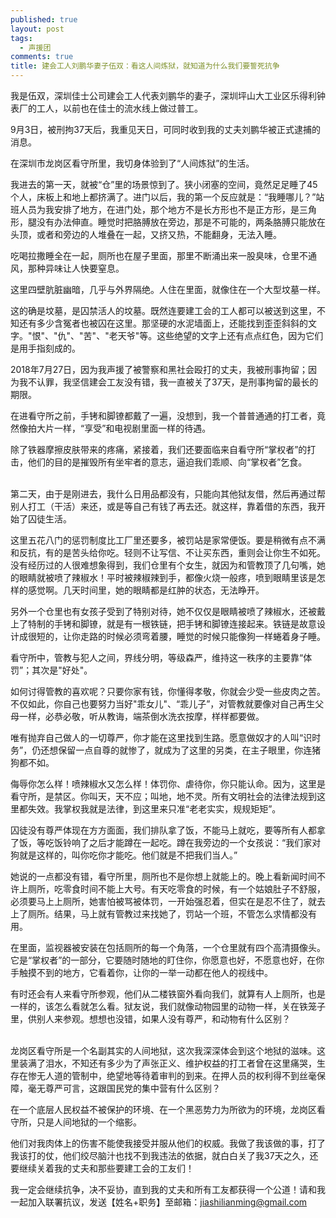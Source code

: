```yaml
---
published: true
layout: post
tags:
  - 声援团
comments: true
title: 建会工人刘鹏华妻子伍双：看这人间炼狱，就知道为什么我们要誓死抗争
---
```

我是伍双，深圳佳士公司建会工人代表刘鹏华的妻子，深圳坪山大工业区乐得利钟表厂的工人，以前也在佳士的流水线上做过普工。

9月3日，被刑拘37天后，我重见天日，可同时收到我的丈夫刘鹏华被正式逮捕的消息。

在深圳市龙岗区看守所里，我切身体验到了“人间炼狱”的生活。

我进去的第一天，就被“仓”里的场景惊到了。狭小闭塞的空间，竟然足足睡了45个人，床板上和地上都挤满了。进门以后，我的第一个反应就是：“我睡哪儿？”站班人员为我安排了地方，在进门处，那个地方不是长方形也不是正方形，是三角形，腿没有办法伸直。睡觉时把胳膊放在旁边，那是不可能的，两条胳膊只能放在头顶，或者和旁边的人堆叠在一起，又挤又热，不能翻身，无法入睡。

吃喝拉撒睡全在一起，厕所也在屋子里面，那里不断涌出来一股臭味，仓里不通风，那种异味让人快要窒息。

这里四壁肮脏幽暗，几乎与外界隔绝。人住在里面，就像住在一个大型坟墓一样。

这的确是坟墓，是囚禁活人的坟墓。既然连要建工会的工人都可以被送到这里，不知还有多少含冤者也被囚在这里。那坚硬的水泥墙面上，还能找到歪歪斜斜的文字。"恨"、"仇"、"苦"、"老天爷"等。这些绝望的文字上还有点点红色，因为它们是用手指刻成的。

2018年7月27日，因为我声援了被警察和黑社会殴打的丈夫，我被刑事拘留；因为我不认罪，我坚信建会工友没有错，我一直被关了37天，是刑事拘留的最长的期限。

在进看守所之前，手铐和脚镣都戴了一遍，没想到，我一个普普通通的打工者，竟然像拍大片一样，“享受”和电视剧里面一样的待遇。

除了铁器摩擦皮肤带来的疼痛，紧接着，我们还要面临来自看守所“掌权者”的打击，他们的目的是摧毁所有坐牢者的意志，逼迫我们乖顺、向“掌权者”乞食。
   
<br/>   
第二天，由于是刚进去，我什么日用品都没有，只能向其他狱友借，然后再通过帮别人打工（干活）来还，或是等自己有钱了再去还。就这样，靠着借的东西，我开始了囚徒生活。

这里五花八门的惩罚制度比工厂里还要多，被罚站是家常便饭。要是稍微有点不满和反抗，有的是苦头给你吃。轻则不让写信、不让买东西，重则会让你生不如死。没有经历过的人很难想象得到，我们仓里有个女生，就因为和管教顶了几句嘴，她的眼睛就被喷了辣椒水！平时被辣椒辣到手，都像火烧一般疼，喷到眼睛里该是怎样的感觉啊。几天时间里，她的眼睛都是红肿的状态，无法睁开。

另外一个仓里也有女孩子受到了特别对待，她不仅仅是眼睛被喷了辣椒水，还被戴上了特制的手铐和脚镣，就是有一根铁链，把手铐和脚镣连接起来。铁链是故意设计成很短的，让你走路的时候必须弯着腰，睡觉的时候只能像狗一样蜷着身子睡。

看守所中，管教与犯人之间，界线分明，等级森严，维持这一秩序的主要靠“体罚”；其次是"好处"。

如何讨得管教的喜欢呢？只要你家有钱，你懂得孝敬，你就会少受一些皮肉之苦。不仅如此，你自己也要努力当好"乖女儿"、“乖儿子”，对管教就要像对自己再生父母一样，必恭必敬，听从教诲，端茶倒水洗衣按摩，样样都要做。

唯有抛弃自己做人的一切尊严，你才能在这里找到生路。愿意做奴才的人叫“识时务”，仍还想保留一点自尊的就惨了，就成为了这里的另类，在主子眼里，你连猪狗都不如。

侮辱你怎么样！喷辣椒水又怎么样！体罚你、虐待你，你只能认命。因为，这里是看守所，是禁区。你叫天，天不应；叫地，地不灵。所有文明社会的法律法规到这里都失效。我掌权我就是法律，到这里来只准“老老实实，规规矩矩”。

囚徒没有尊严体现在方方面面，我们排队拿了饭，不能马上就吃，要等所有人都拿了饭，等吃饭铃响了之后才能蹲在一起吃。蹲在我旁边的一个女孩说：“我们家对狗就是这样的，叫你吃你才能吃。他们就是不把我们当人。”

她说的一点都没有错，看守所里，厕所也不是你想上就能上的。晚上看新闻时间不许上厕所，吃零食时间不能上大号。有天吃零食的时候，有一个姑娘肚子不舒服，必须要马上上厕所，她害怕被骂被体罚，一开始强忍着，但实在是忍不住了，就去上了厕所。结果，马上就有管教过来找她了，罚站一个班，不管怎么求情都没有用。

在里面，监视器被安装在包括厕所的每一个角落，一个仓里就有四个高清摄像头。它是“掌权者”的一部分，它要随时随地的盯住你，你愿意也好，不愿意也好，在你手触摸不到的地方，它看着你，让你的一举一动都在他人的视线中。

有时还会有人来看守所参观，他们从二楼铁窗外看向我们，就算有人上厕所，也是一样的，该怎么看就怎么看。狱友说，我们就像动物园里的动物一样，关在铁笼子里，供别人来参观。想想也没错，如果人没有尊严，和动物有什么区别？

<br/>
龙岗区看守所是一个名副其实的人间地狱，这次我深深体会到这个地狱的滋味。这里装满了泪水，不知还有多少为了声张正义、维护权益的打工者曾在这里痛哭，生存在惨无人道的管制中，绝望地等待着审判的到来。在押人员的权利得不到丝毫保障，毫无尊严可言，这跟国民党的集中营有什么区别？

在一个底层人民权益不被保护的环境、在一个黑恶势力为所欲为的环境，龙岗区看守所，只是人间地狱的一个缩影。

他们对我肉体上的伤害不能使我接受并服从他们的权威。我做了我该做的事，打了我该打的仗，他们绞尽脑汁也找不到我违法的依据，就白白关了我37天之久，还要继续关着我的丈夫和那些要建工会的工友们！

我一定会继续抗争，决不妥协，直到我的丈夫和所有工友都获得一个公道！请和我一起加入联署抗议，发送【姓名+职务】至邮箱：jiashilianming@gmail.com
